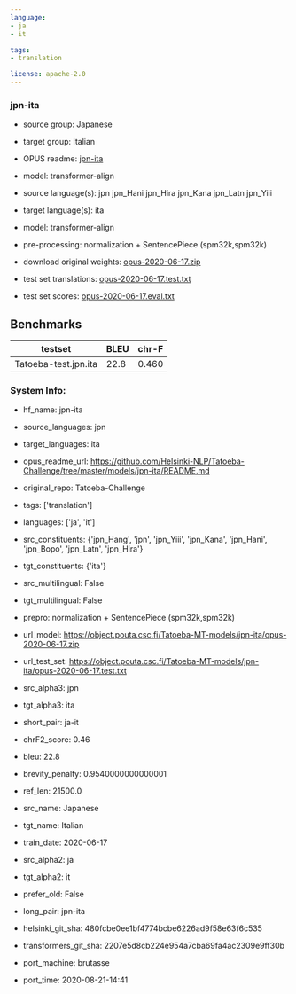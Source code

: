 ```yaml
---
language: 
- ja
- it

tags:
- translation

license: apache-2.0
---
```


### jpn-ita

* source group: Japanese 
* target group: Italian 
*  OPUS readme: [jpn-ita](https://github.com/Helsinki-NLP/Tatoeba-Challenge/tree/master/models/jpn-ita/README.md)

*  model: transformer-align
* source language(s): jpn jpn_Hani jpn_Hira jpn_Kana jpn_Latn jpn_Yiii
* target language(s): ita
* model: transformer-align
* pre-processing: normalization + SentencePiece (spm32k,spm32k)
* download original weights: [opus-2020-06-17.zip](https://object.pouta.csc.fi/Tatoeba-MT-models/jpn-ita/opus-2020-06-17.zip)
* test set translations: [opus-2020-06-17.test.txt](https://object.pouta.csc.fi/Tatoeba-MT-models/jpn-ita/opus-2020-06-17.test.txt)
* test set scores: [opus-2020-06-17.eval.txt](https://object.pouta.csc.fi/Tatoeba-MT-models/jpn-ita/opus-2020-06-17.eval.txt)

## Benchmarks

| testset               | BLEU  | chr-F |
|-----------------------|-------|-------|
| Tatoeba-test.jpn.ita 	| 22.8 	| 0.460 |


### System Info: 
- hf_name: jpn-ita

- source_languages: jpn

- target_languages: ita

- opus_readme_url: https://github.com/Helsinki-NLP/Tatoeba-Challenge/tree/master/models/jpn-ita/README.md

- original_repo: Tatoeba-Challenge

- tags: ['translation']

- languages: ['ja', 'it']

- src_constituents: {'jpn_Hang', 'jpn', 'jpn_Yiii', 'jpn_Kana', 'jpn_Hani', 'jpn_Bopo', 'jpn_Latn', 'jpn_Hira'}

- tgt_constituents: {'ita'}

- src_multilingual: False

- tgt_multilingual: False

- prepro:  normalization + SentencePiece (spm32k,spm32k)

- url_model: https://object.pouta.csc.fi/Tatoeba-MT-models/jpn-ita/opus-2020-06-17.zip

- url_test_set: https://object.pouta.csc.fi/Tatoeba-MT-models/jpn-ita/opus-2020-06-17.test.txt

- src_alpha3: jpn

- tgt_alpha3: ita

- short_pair: ja-it

- chrF2_score: 0.46

- bleu: 22.8

- brevity_penalty: 0.9540000000000001

- ref_len: 21500.0

- src_name: Japanese

- tgt_name: Italian

- train_date: 2020-06-17

- src_alpha2: ja

- tgt_alpha2: it

- prefer_old: False

- long_pair: jpn-ita

- helsinki_git_sha: 480fcbe0ee1bf4774bcbe6226ad9f58e63f6c535

- transformers_git_sha: 2207e5d8cb224e954a7cba69fa4ac2309e9ff30b

- port_machine: brutasse

- port_time: 2020-08-21-14:41